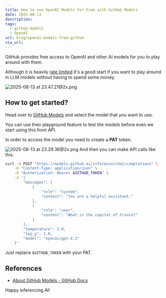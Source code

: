 ```yaml
---
title: How to use OpenAI Models for Free with GitHub Models
date: 2025-08-13
description: 
tags:
  - github-models
  - OpenAI
url: blog/openai-models-free-github
via_url:
---
```

GitHub provides free access to OpenAI and other AI models for you to play around with them.

Although it is heavily [rate limited](https://docs.github.com/en/github-models/use-github-models/prototyping-with-ai-models#rate-limits) it's a good start if you want to play around in LLM models without having to spend some money.

![2025-08-13 at 23.47.21@2x.png](https://images.nesin.io/f_auto,q_auto/qblog/AIEngineerGuide/images/2025-08/2025-08-13-at-23.47.21-at-2x.png)

## How to get started?

Head over to [GitHub Models](https://github.com/marketplace?type=models)  and select the model that you want to use.

You can use their playground feature to test the models before even we start using this from API.

In order to access the model you need to create a **PAT** token.

![2025-08-13 at 23.29.36@2x.png](https://images.nesin.io/f_auto,q_auto/qblog/AIEngineerGuide/images/2025-08/2025-08-13-at-23.29.36-at-2x.png)
And then you can make API calls like this. 

```bash
curl -X POST "https://models.github.ai/inference/chat/completions" \
    -H "Content-Type: application/json" \
    -H "Authorization: Bearer $GITHUB_TOKEN" \
    -d '{
        "messages": [
            {
                "role": "system",
                "content": "You are a helpful assistant."
            },
            {
                "role": "user",
                "content": "What is the capital of France?"
            }
        ],
        "temperature": 1.0,
        "top_p": 1.0,
        "model": "openai/gpt-4.1"
    }'

```

Just replace `$GITHUB_TOKEN` with your PAT.

## References
- [About GitHub Models - GitHub Docs](https://docs.github.com/en/github-models/about-github-models)

Happy inferencing AI!
